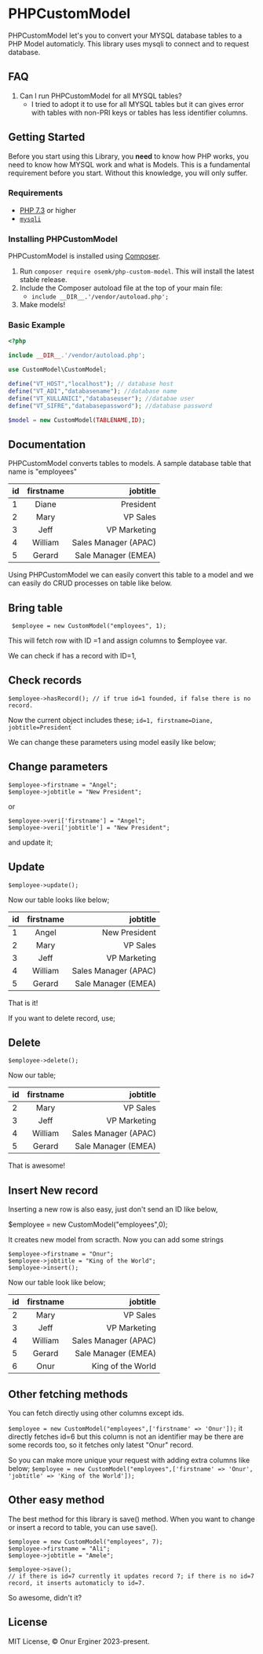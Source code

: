PHPCustomModel
====

PHPCustomModel let's you to convert your MYSQL database tables to a PHP Model automaticly. This library uses mysqli to connect and to request database.


## FAQ

1. Can I run PHPCustomModel for all MYSQL tables?
    - I tried to adopt it to use for all MYSQL tables but it can gives error with tables with non-PRI keys or tables has less identifier columns. 


## Getting Started

Before you start using this Library, you **need** to know how PHP works, you need to know how MYSQL work and what is Models. This is a fundamental requirement before you start. Without this knowledge, you will only suffer.

### Requirements

- [PHP 7.3](https://php.net) or higher 
- [`mysqli`](https://www.php.net/manual/tr/book.mysqli.php)


### Installing PHPCustomModel

PHPCustomModel is installed using [Composer](https://getcomposer.org).

1. Run `composer require osemk/php-custom-model`. This will install the latest stable release.
2. Include the Composer autoload file at the top of your main file:
	- `include __DIR__.'/vendor/autoload.php';`
3. Make models!

### Basic Example

```php
<?php

include __DIR__.'/vendor/autoload.php';

use CustomModel\CustomModel;

define("VT_HOST","localhost"); // database host
define("VT_ADI","databasename"); //database name
define("VT_KULLANICI","databaseuser"); //databae user
define("VT_SIFRE","databasepassword"); //database password

$model = new CustomModel(TABLENAME,ID);
```


## Documentation

PHPCustomModel converts tables to models. A sample database table that name is "employees"


| id   | firstname | jobtitle             |
| ---- |:---------:| --------------------:|
| 1    | Diane     | President            |
| 2    | Mary      | VP Sales             |
| 3    | Jeff      | VP Marketing         |
| 4    | William   | Sales Manager (APAC) |
| 5    | Gerard    | Sale Manager (EMEA)  |

Using PHPCustomModel we can easily convert this table to a model and we can easily do CRUD processes on table like below.

## Bring table
```
 $employee = new CustomModel("employees", 1); 
```
This will fetch row with ID =1 and assign columns to $employee var.

We can check if has a record with ID=1, 

## Check records
```
$employee->hasRecord(); // if true id=1 founded, if false there is no record.
```
Now the current object includes these;
`` id=1, firstname=Diane, jobtitle=President ``

We can change these parameters using model easily like below;

## Change parameters
```
$employee->firstname = "Angel";
$employee->jobtitle = "New President";
```
or

```
$employee->veri['firstname'] = "Angel";
$employee->veri['jobtitle'] = "New President";
```
and update it;


## Update
```
$employee->update();
```
Now our table looks like below;

| id   | firstname | jobtitle             |
| ---- |:---------:| --------------------:|
| 1    | Angel     | New President        |
| 2    | Mary      | VP Sales             |
| 3    | Jeff      | VP Marketing         |
| 4    | William   | Sales Manager (APAC) |
| 5    | Gerard    | Sale Manager (EMEA)  |

That is it!

If you want to delete record, use;

## Delete
```
$employee->delete(); 
```
Now our table;

| id   | firstname | jobtitle             |
| ---- |:---------:| --------------------:|
| 2    | Mary      | VP Sales             |
| 3    | Jeff      | VP Marketing         |
| 4    | William   | Sales Manager (APAC) |
| 5    | Gerard    | Sale Manager (EMEA)  |

That is awesome!

## Insert New record
Inserting a new row is also easy, just don't send an ID like below,

$employee = new CustomModel("employees",0);

It creates new model from scracth. Now you can add some strings
```
$employee->firstname = "Onur";
$employee->jobtitle = "King of the World";
$employee->insert();
```
Now our table look like below;

| id   | firstname | jobtitle             |
| ---- |:---------:| --------------------:|
| 2    | Mary      | VP Sales             |
| 3    | Jeff      | VP Marketing         |
| 4    | William   | Sales Manager (APAC) |
| 5    | Gerard    | Sale Manager (EMEA)  |
| 6    | Onur      | King of the World    |


## Other fetching methods

You can fetch directly using other columns except ids.

```$employee = new CustomModel("employees",['firstname' => 'Onur']);``` it directly fetches id=6 but this column is not an identifier may be there are some records too, so it fetches only latest "Onur" record. 

So you can make more unique your request with adding extra columns like below;
```$employee = new CustomModel("employees",['firstname' => 'Onur', 'jobtitle' => 'King of the World']);```

## Other easy method

The best method for this library is save() method. When you want to change or insert a record to table, you can use save().
```
$employee = new CustomModel("employees", 7); 
$employee->firstname = "Ali";
$employee->jobtitle = "Amele";

$employee->save();
// if there is id=7 currently it updates record 7; if there is no id=7 record, it inserts automaticly to id=7.
```
So awesome, didn't it?

## License

MIT License, &copy; Onur Erginer 2023-present.